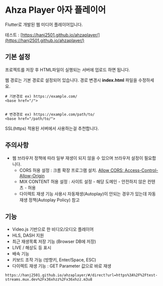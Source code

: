 # Ahza Player 아자 플레이어

Flutter로 개발된 웹 미디어 플레이어입니다. 

테스트 : [https://hanj2501.github.io/ahzaplayer/](https://hanj2501.github.io/ahzaplayer/)

## 기본 설정 

프로젝트를 저장 후 HTML파일이 실행되는 서버에 업로드 하면 됩니다. 

웹 경로는 기본 경로로 설정되어 있습니다. 경로 변경시 **index.html** 파일을 수정하세요.

```
# 기본경로 ex) https://example.com/
<base href="/">


# 변경경로 ex) https://example.com/path/to/
<base href="/path/to/">
```

SSL(https) 적용된 서버에서 사용하는걸 추천합니다.

## 주의사항 

- 웹 브라우저 정책에 따라 일부 재생이 되지 않을 수 있으며 브라우저 설정이 필요합니다. 
  - CORS 허용 설정 : 크롬 확장 프로그램 설치. [Allow CORS: Access-Control-Allow-Origin](https://chrome.google.com/webstore/detail/allow-cors-access-control/lhobafahddgcelffkeicbaginigeejlf)
  - MIX CONTENT 허용 설정 : 사이트 설정 - 해당 도메인 - 안전하지 않은 컨텐츠 - 허용 
  - 다이렉트 재생 기능 사용시 자동재생(Autoplay)이 안되는 경우가 있는데 자동 재생 정책(Autoplay Policy) 참고 

## 기능

- Video.js 기반으로 한 비디오/오디오 플레이어
- HLS, DASH 지원 
- 최근 재생목록 저장 기능 (Browser DB에 저장) 
- LIVE / 해상도 등 표시 
- 배속 기능 
- 키보드 조작 가능 (방향키, Enter/Space, ESC)
- 다이렉트 재생 기능 : GET Parameter 값으로 바로 재생
```
https://hanj2501.github.io/ahzaplayer/#/direct?url=https%3A%2F%2Ftest-streams.mux.dev%2Fx36xhzz%2Fx36xhzz.m3u8
```

